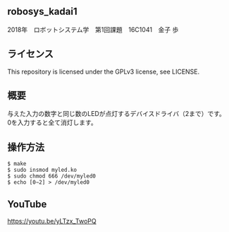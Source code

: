 ## robosys_kadai1
2018年　ロボットシステム学　第1回課題　16C1041　金子 歩

## ライセンス
This repository is licensed under the GPLv3 license, see LICENSE.

## 概要
与えた入力の数字と同じ数のLEDが点灯するデバイスドライバ（2まで）です。  
0を入力すると全て消灯します。  

## 操作方法
    $ make  
    $ sudo insmod myled.ko  
    $ sudo chmod 666 /dev/myled0  
    $ echo [0∼2] > /dev/myled0  

## YouTube
https://youtu.be/yLTzx_TwoPQ
